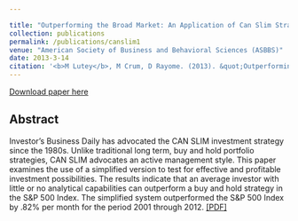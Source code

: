 ```yaml
---

title: "Outperforming the Broad Market: An Application of Can Slim Strategy"
collection: publications
permalink: /publications/canslim1
venue: "American Society of Business and Behavioral Sciences (ASBBS)"
date: 2013-3-14
citation: '<b>M Lutey</b>, M Crum, D Rayome. (2013). &quot;Outperforming the Broad Market: An Application of Can Slim Strategy&quot; <i>ASBBS e-journal</i>.9(1),90'
---
```

[Download paper here](/files/lutey1.pdf)

## Abstract
Investor’s Business Daily has advocated the CAN SLIM investment strategy since the 1980s.
Unlike traditional long term, buy and hold portfolio strategies, CAN SLIM advocates an active
management style. This paper examines the use of a simplified version to test for effective and
profitable investment possibilities. The results indicate that an average investor with little or no
analytical capabilities can outperform a buy and hold strategy in the S&P 500 Index. The
simplified system outperformed the S&P 500 Index by .82% per month for the period 2001
through 2012. [[PDF]](/files/lutey1.pdf)
